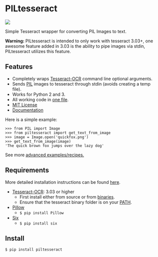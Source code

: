 PILtesseract
=======
[![](https://img.shields.io/pypi/v/piltesseract.svg?branch=master)](https://pypi.python.org/pypi/piltesseract)

Simple Tesseract wrapper for converting PIL Images to text.

**Warning:** PILtesseract is intended to only work with tesseract 3.03+,
one awesome feature added in 3.03 is the ability to pipe images via stdin,
PILtesseract utilizes this feature.

Features
------------
 - Completely wraps [Tesseract-OCR](https://github.com/tesseract-ocr/tesseract) command line optional arguments.
 - Sends [PIL](https://pillow.readthedocs.org/en/latest/) images to tesseract through stdin (avoids creating a temp file).
 - Works for Python 2 and 3.
 - All working code in [one file](https://github.com/Digirolamo/PILtesseract/blob/master/piltesseract/tesseractwrapper.py).
 - [MIT License](https://github.com/Digirolamo/PILtesseract/blob/master/LICENSE)
 - [Documentation](http://piltesseract.readthedocs.org/en/latest/)
 
Here is a simple example:


    >>> from PIL import Image
    >>> from piltesseract import get_text_from_image
    >>> image = Image.open('quickfox.png')
    >>> get_text_from_image(image)
    'The quick brown fox jumps over the lazy dog'

See more [advanced examples/recipes.](http://piltesseract.readthedocs.org/en/latest/recipes.html)

Requirements
------------
More detailed installation instructions can be found [here](http://piltesseract.readthedocs.org/en/latest/install.html).
 - [Tesseract-OCR](https://github.com/tesseract-ocr/tesseract): 3.03 or higher
   - First install either from source or from [binaries](https://github.com/tesseract-ocr/tesseract/wiki).
   - Ensure that the tesseract binary folder is on your [PATH](https://en.wikipedia.org/wiki/PATH_(variable)).
 - [Pillow](https://pillow.readthedocs.org/en/latest/)
   - ```$ pip install Pillow```
 - [Six](https://pythonhosted.org/six/)
   - ```$ pip install six```

Install
------------
 
    $ pip install piltesseract


